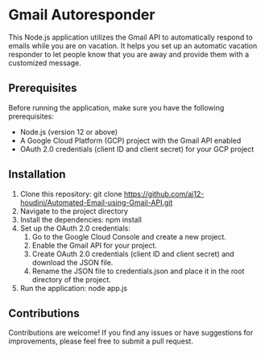 # Gmail Autoresponder

This Node.js application utilizes the Gmail API to automatically respond to emails while you are on vacation. It helps you set up an automatic vacation responder to let people know that you are away and provide them with a customized message.

## Prerequisites

Before running the application, make sure you have the following prerequisites:

- Node.js (version 12 or above)
- A Google Cloud Platform (GCP) project with the Gmail API enabled
- OAuth 2.0 credentials (client ID and client secret) for your GCP project

## Installation

1. Clone this repository: git clone https://github.com/aj12-houdini/Automated-Email-using-Gmail-API.git
2. Navigate to the project directory
3. Install the dependencies: npm install
4. Set up the OAuth 2.0 credentials:
   1. Go to the Google Cloud Console and create a new project.
   2. Enable the Gmail API for your project.
   3. Create OAuth 2.0 credentials (client ID and client secret) and download the JSON file.
   4. Rename the JSON file to credentials.json and place it in the root directory of the project.
5. Run the application: node app.js

## Contributions
Contributions are welcome! If you find any issues or have suggestions for improvements, please feel free to submit a pull request.
